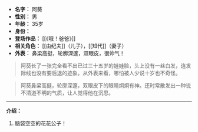 
- **名字：** 阿葵
- **性别：** 男
- **年龄：** 35岁
- **身份：** 
- **登场作品：** [[《哦！爸爸》]] 
- **相关角色：** [[由纪夫]]（儿子），[[知代]]（妻子）
- **外表：** 鼻梁高挺，轮廓深邃，双眼皮，很帅气！

> 阿葵长了一张完全看不出已过三十五岁的娃娃脸，头上没有一丝白发，连发际线也没有要后退的迹象。从外表来看，哪怕被人少说十岁也不奇怪。

> 阿葵鼻梁高挺，轮廓深邃，双眼皮下的眼睛炯炯有神。还时常散发出一种说不清道不明的气质，让人觉得他在沉思。

---

**介绍：** 

1. 脑袋空空的花花公子！
